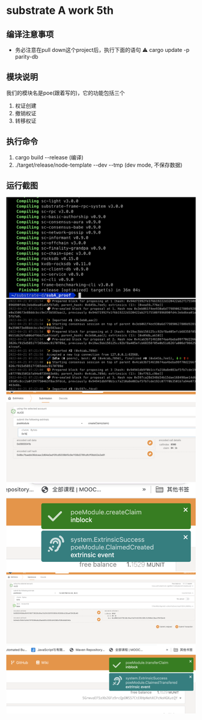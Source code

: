 # substrate A work 5th
## 编译注意事项
* 务必注意在pull down这个project后，执行下面的语句
⚠️ cargo update -p parity-db

## 模块说明
我们的模块名是poe(跟着写的)，它的功能包括三个
1. 权证创建
2. 撤销权证
3. 转移权证

## 执行命令
1. cargo build --release (编译)
2. ./target/release/node-template  --dev --tmp (dev mode, 不保存数据)

## 运行截图
![00](./images/00.png)
![01](./images/01.png)
![02](./images/02.png)
![03](./images/03.png)
![04](./images/04.png)
![05](./images/05.png)